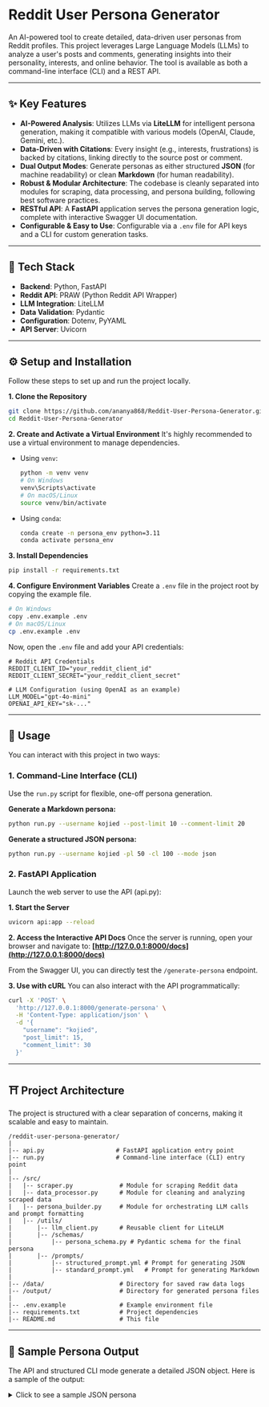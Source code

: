 # Reddit User Persona Generator

An AI-powered tool to create detailed, data-driven user personas from Reddit profiles. This project leverages Large Language Models (LLMs) to analyze a user's posts and comments, generating insights into their personality, interests, and online behavior. The tool is available as both a command-line interface (CLI) and a REST API.

---

## ✨ Key Features

*   **AI-Powered Analysis**: Utilizes LLMs via **LiteLLM** for intelligent persona generation, making it compatible with various models (OpenAI, Claude, Gemini, etc.).
*   **Data-Driven with Citations**: Every insight (e.g., interests, frustrations) is backed by citations, linking directly to the source post or comment.
*   **Dual Output Modes**: Generate personas as either structured **JSON** (for machine readability) or clean **Markdown** (for human readability).
*   **Robust & Modular Architecture**: The codebase is cleanly separated into modules for scraping, data processing, and persona building, following best software practices.
*   **RESTful API**: A **FastAPI** application serves the persona generation logic, complete with interactive Swagger UI documentation.
*   **Configurable & Easy to Use**: Configurable via a `.env` file for API keys and a CLI for custom generation tasks.

---

## 📱 Tech Stack

*   **Backend**: Python, FastAPI
*   **Reddit API**: PRAW (Python Reddit API Wrapper)
*   **LLM Integration**: LiteLLM
*   **Data Validation**: Pydantic
*   **Configuration**: Dotenv, PyYAML
*   **API Server**: Uvicorn

---



## ⚙️ Setup and Installation

Follow these steps to set up and run the project locally.

**1. Clone the Repository**
```bash
git clone https://github.com/ananya868/Reddit-User-Persona-Generator.git
cd Reddit-User-Persona-Generator
```

**2. Create and Activate a Virtual Environment**
It's highly recommended to use a virtual environment to manage dependencies.

*   Using `venv`:
    ```bash
    python -m venv venv
    # On Windows
    venv\Scripts\activate
    # On macOS/Linux
    source venv/bin/activate
    ```
*   Using `conda`:
    ```bash
    conda create -n persona_env python=3.11
    conda activate persona_env
    ```

**3. Install Dependencies**
```bash
pip install -r requirements.txt
```

**4. Configure Environment Variables**
Create a `.env` file in the project root by copying the example file.

```bash
# On Windows
copy .env.example .env
# On macOS/Linux
cp .env.example .env
```
Now, open the `.env` file and add your API credentials:
```env
# Reddit API Credentials
REDDIT_CLIENT_ID="your_reddit_client_id"
REDDIT_CLIENT_SECRET="your_reddit_client_secret"

# LLM Configuration (using OpenAI as an example)
LLM_MODEL="gpt-4o-mini"
OPENAI_API_KEY="sk-..."
```

---

## 🧺 Usage

You can interact with this project in two ways:

### 1. Command-Line Interface (CLI)

Use the `run.py` script for flexible, one-off persona generation.

**Generate a Markdown persona:**
```bash
python run.py --username kojied --post-limit 10 --comment-limit 20
```

**Generate a structured JSON persona:**
```bash
python run.py --username kojied -pl 50 -cl 100 --mode json
```

### 2. FastAPI Application

Launch the web server to use the API (api.py):

**1. Start the Server**
```bash
uvicorn api:app --reload
```

**2. Access the Interactive API Docs**
Once the server is running, open your browser and navigate to:
**[http://127.0.0.1:8000/docs](http://127.0.0.1:8000/docs)**

From the Swagger UI, you can directly test the `/generate-persona` endpoint.

**3. Use with cURL**
You can also interact with the API programmatically:
```bash
curl -X 'POST' \
  'http://127.0.0.1:8000/generate-persona' \
  -H 'Content-Type: application/json' \
  -d '{
    "username": "kojied",
    "post_limit": 15,
    "comment_limit": 30
  }'
```

---

## ⛩️ Project Architecture

The project is structured with a clear separation of concerns, making it scalable and easy to maintain.

```
/reddit-user-persona-generator/
|
|-- api.py                    # FastAPI application entry point
|-- run.py                    # Command-line interface (CLI) entry point
|
|-- /src/
|   |-- scraper.py             # Module for scraping Reddit data
|   |-- data_processor.py      # Module for cleaning and analyzing scraped data
|   |-- persona_builder.py     # Module for orchestrating LLM calls and prompt formatting
|   |-- /utils/
|       |-- llm_client.py      # Reusable client for LiteLLM
|       |-- /schemas/
|           |-- persona_schema.py # Pydantic schema for the final persona
|       |-- /prompts/
|           |-- structured_prompt.yml # Prompt for generating JSON
|           |-- standard_prompt.yml   # Prompt for generating Markdown
|
|-- /data/                     # Directory for saved raw data logs
|-- /output/                   # Directory for generated persona files
|
|-- .env.example               # Example environment file
|-- requirements.txt           # Project dependencies
|-- README.md                  # This file
```

---

## 🔮 Sample Persona Output

The API and structured CLI mode generate a detailed JSON object. Here is a sample of the output:

<details>
<summary>Click to see a sample JSON persona</summary>

```json
{
  "username": "test_user_final",
  "summary": "This user appears to be a forward-thinking individual with a strong interest in the intersection of technology and society, particularly concerning AI ethics and regulation. They are proactive in discussions, often taking a stance on complex issues. They also offer practical, cautious advice in other domains like personal finance, suggesting a well-rounded and analytical mindset.",
  "personality_traits": {
    "introvert_extrovert": 7,
    "analytical_creative": 3,
    "skeptical_trusting": 4,
    "passive_proactive": 9
  },
  "behaviors_and_habits": [
    {
      "description": "Prefers to initiate discussions on complex or serious topics.",
      "citations": [
        "http://reddit.com/r/Futurology/p1"
      ]
    },
    {
      "description": "Engages in discussions to reinforce and agree with points made by others.",
      "citations": [
        "http://reddit.com/r/Futurology/p1/c1"
      ]
    }
  ],
  "topics_of_interest": [
    {
      "description": "AI Ethics and Regulation: The user expresses strong opinions on the importance of safely managing artificial intelligence.",
      "citations": [
        "http://reddit.com/r/Futurology/p1",
        "http://reddit.com/r/Futurology/p1/c1"
      ]
    },
    {
      "description": "Personal Finance: The user advises on long-term, safe investment strategies, specifically low-cost index funds.",
      "citations": [
        "http://reddit.com/r/PersonalFinance/p2/c2"
      ]
    }
  ],
  "motivations_and_values": [
    {
      "description": "Values proactive and safe technological development.",
      "citations": [
        "http://reddit.com/r/Futurology/p1"
      ]
    },
    {
      "description": "Motivated by helping others make prudent financial decisions.",
      "citations": [
        "http://reddit.com/r/PersonalFinance/p2/c2"
      ]
    }
  ],
  "frustrations_and_pain_points": [
    {
      "description": "Frustrated by risky, short-sighted approaches to complex problems like market timing.",
      "citations": [
        "http://reddit.com/r/PersonalFinance/p2/c2"
      ]
    }
  ]
}
```

</details>
